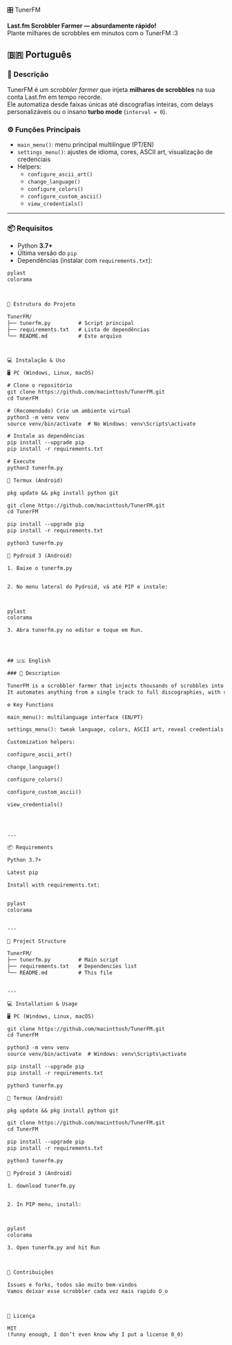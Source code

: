  🎛️ TunerFM

**Last.fm Scrobbler Farmer — absurdamente rápido!**  
Plante milhares de scrobbles em minutos com o TunerFM :3


## 🇧🇷 Português

### 🚀 Descrição

TunerFM é um *scrobbler farmer* que injeta **milhares de scrobbles** na sua conta Last.fm em tempo recorde.  
Ele automatiza desde faixas únicas até discografias inteiras, com delays personalizáveis ou o insano **turbo mode** (`interval = 0`).

### ⚙️ Funções Principais

- `main_menu()`: menu principal multilíngue (PT/EN)  
- `settings_menu()`: ajustes de idioma, cores, ASCII art, visualização de credenciais  
- Helpers:  
  - `configure_ascii_art()`  
  - `change_language()`  
  - `configure_colors()`  
  - `configure_custom_ascii()`  
  - `view_credentials()`

---

### 📦 Requisitos

- Python **3.7+**
- Última versão do `pip`
- Dependências (instalar com `requirements.txt`):

```txt
pylast
colorama



📁 Estrutura do Projeto

TunerFM/
├── tunerfm.py         # Script principal
├── requirements.txt   # Lista de dependências
└── README.md          # Este arquivo



💻 Instalação & Uso

🖥️ PC (Windows, Linux, macOS)

# Clone o repositório
git clone https://github.com/macinttosh/TunerFM.git
cd TunerFM

# (Recomendado) Crie um ambiente virtual
python3 -m venv venv
source venv/bin/activate  # No Windows: venv\Scripts\activate

# Instale as dependências
pip install --upgrade pip
pip install -r requirements.txt

# Execute
python3 tunerfm.py

📱 Termux (Android)

pkg update && pkg install python git

git clone https://github.com/macinttosh/TunerFM.git
cd TunerFM

pip install --upgrade pip
pip install -r requirements.txt

python3 tunerfm.py

🤖 Pydroid 3 (Android)

1. Baixe o tunerfm.py


2. No menu lateral do Pydroid, vá até PIP e instale:



pylast
colorama

3. Abra tunerfm.py no editor e toque em Run.




## 🇺🇸 English

### 🚀 Description

TunerFM is a scrobbler farmer that injects thousands of scrobbles into your Last.fm account in record time.
It automates anything from a single track to full discographies, with custom delay or full turbo mode (interval = 0).

⚙️ Key Functions

main_menu(): multilanguage interface (EN/PT)

settings_menu(): tweak language, colors, ASCII art, reveal credentials

Customization helpers:

configure_ascii_art()

change_language()

configure_colors()

configure_custom_ascii()

view_credentials()




---

📦 Requirements

Python 3.7+

Latest pip

Install with requirements.txt:


pylast
colorama


---

📁 Project Structure

TunerFM/
├── tunerfm.py         # Main script
├── requirements.txt   # Dependencies list
└── README.md          # This file


---

💻 Installation & Usage

🖥️ PC (Windows, Linux, macOS)

git clone https://github.com/macinttosh/TunerFM.git
cd TunerFM

python3 -m venv venv
source venv/bin/activate  # Windows: venv\Scripts\activate

pip install --upgrade pip
pip install -r requirements.txt

python3 tunerfm.py

📱 Termux (Android)

pkg update && pkg install python git

git clone https://github.com/macinttosh/TunerFM.git
cd TunerFM

pip install --upgrade pip
pip install -r requirements.txt

python3 tunerfm.py

🤖 Pydroid 3 (Android)

1. download tunerfm.py


2. In PIP menu, install:



pylast
colorama

3. Open tunerfm.py and hit Run



🎉 Contribuições

Issues e forks, todos são muito bem-vindos
Vamos deixar esse scrobbler cada vez mais rapido O⁠_⁠o



📄 Licença

MIT
(funny enough, I don’t even know why I put a license 0_0)

